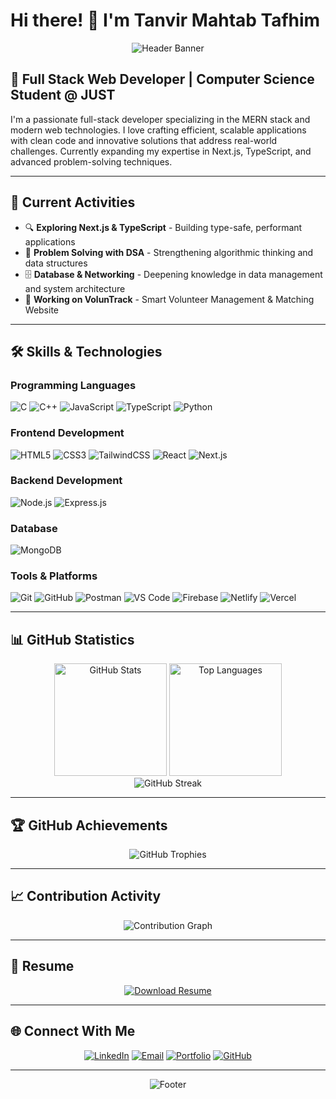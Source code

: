 # Hi there! 👋 I'm Tanvir Mahtab Tafhim

<div align="center">
  <img src="https://capsule-render.vercel.app/api?type=waving&color=gradient&customColorList=0,2,2,5,30&height=300&section=header&text=Full%20Stack%20Developer&fontSize=80&fontColor=fff&animation=twinkling&fontAlignY=35&desc=Building%20the%20future%20with%20code&descAlignY=55&descSize=18" alt="Header Banner"/>
</div>

## 💼 Full Stack Web Developer | Computer Science Student @ JUST

I'm a passionate full-stack developer specializing in the MERN stack and modern web technologies. I love crafting efficient, scalable applications with clean code and innovative solutions that address real-world challenges. Currently expanding my expertise in Next.js, TypeScript, and advanced problem-solving techniques.

---

## 🚀 Current Activities

- 🔍 **Exploring Next.js & TypeScript** - Building type-safe, performant applications
- 🧠 **Problem Solving with DSA** - Strengthening algorithmic thinking and data structures
- 🗄️ **Database & Networking** - Deepening knowledge in data management and system architecture
- 🌟 **Working on VolunTrack** - Smart Volunteer Management & Matching Website

---

## 🛠️ Skills & Technologies

### Programming Languages
<div>
  <img src="https://img.shields.io/badge/C-00599C?style=for-the-badge&logo=c&logoColor=white" alt="C"/>
  <img src="https://img.shields.io/badge/C++-00599C?style=for-the-badge&logo=c%2B%2B&logoColor=white" alt="C++"/>
  <img src="https://img.shields.io/badge/JavaScript-F7DF1E?style=for-the-badge&logo=javascript&logoColor=black" alt="JavaScript"/>
  <img src="https://img.shields.io/badge/TypeScript-007ACC?style=for-the-badge&logo=typescript&logoColor=white" alt="TypeScript"/>
  <img src="https://img.shields.io/badge/Python-3776AB?style=for-the-badge&logo=python&logoColor=white" alt="Python"/>
</div>

### Frontend Development
<div>
  <img src="https://img.shields.io/badge/HTML5-E34F26?style=for-the-badge&logo=html5&logoColor=white" alt="HTML5"/>
  <img src="https://img.shields.io/badge/CSS3-1572B6?style=for-the-badge&logo=css3&logoColor=white" alt="CSS3"/>
  <img src="https://img.shields.io/badge/Tailwind_CSS-38B2AC?style=for-the-badge&logo=tailwind-css&logoColor=white" alt="TailwindCSS"/>
  <img src="https://img.shields.io/badge/React-20232A?style=for-the-badge&logo=react&logoColor=61DAFB" alt="React"/>
  <img src="https://img.shields.io/badge/Next.js-000000?style=for-the-badge&logo=next.js&logoColor=white" alt="Next.js"/>
</div>

### Backend Development
<div>
  <img src="https://img.shields.io/badge/Node.js-43853D?style=for-the-badge&logo=node.js&logoColor=white" alt="Node.js"/>
  <img src="https://img.shields.io/badge/Express.js-000000?style=for-the-badge&logo=express&logoColor=white" alt="Express.js"/>
</div>

### Database
<div>
  <img src="https://img.shields.io/badge/MongoDB-4EA94B?style=for-the-badge&logo=mongodb&logoColor=white" alt="MongoDB"/>
</div>

### Tools & Platforms
<div>
  <img src="https://img.shields.io/badge/Git-F05032?style=for-the-badge&logo=git&logoColor=white" alt="Git"/>
  <img src="https://img.shields.io/badge/GitHub-181717?style=for-the-badge&logo=github&logoColor=white" alt="GitHub"/>
  <img src="https://img.shields.io/badge/Postman-FF6C37?style=for-the-badge&logo=postman&logoColor=white" alt="Postman"/>
  <img src="https://img.shields.io/badge/VS_Code-007ACC?style=for-the-badge&logo=visual-studio-code&logoColor=white" alt="VS Code"/>
  <img src="https://img.shields.io/badge/Firebase-FFCA28?style=for-the-badge&logo=firebase&logoColor=black" alt="Firebase"/>
  <img src="https://img.shields.io/badge/Netlify-00C7B7?style=for-the-badge&logo=netlify&logoColor=white" alt="Netlify"/>
  <img src="https://img.shields.io/badge/Vercel-000000?style=for-the-badge&logo=vercel&logoColor=white" alt="Vercel"/>
</div>

---

## 📊 GitHub Statistics

<div align="center">
  <img height="180em" src="https://github-readme-stats.vercel.app/api?username=TaFhiM12&show_icons=true&theme=transparent&hide_border=true&include_all_commits=true&count_private=true" alt="GitHub Stats"/>
  <img height="180em" src="https://github-readme-stats.vercel.app/api/top-langs/?username=TaFhiM12&layout=compact&theme=transparent&hide_border=true" alt="Top Languages"/>
</div>

<div align="center">
  <img src="https://github-readme-streak-stats.herokuapp.com/?user=TaFhiM12&theme=transparent&hide_border=true" alt="GitHub Streak"/>
</div>

---

## 🏆 GitHub Achievements

<div align="center">
  <img src="https://github-profile-trophy.vercel.app/?username=TaFhiM12&theme=tokyonight&no-frame=true&no-bg=false&margin-w=4&row=2&column=4" alt="GitHub Trophies"/>
</div>

---

## 📈 Contribution Activity

<div align="center">
  <img src="https://github-readme-activity-graph.vercel.app/graph?username=TaFhiM12&theme=tokyo-night&bg_color=1a1b27&color=70a5fd&line=70a5fd&point=bf91f3&area=true&hide_border=true" alt="Contribution Graph"/>
</div>

---

## 📄 Resume

<div align="center">
  
[![Download Resume](https://img.shields.io/badge/Download_Resume-4285F4?style=for-the-badge&logo=googledrive&logoColor=white)](https://drive.google.com/file/d/1F8PkPqbs2hiiarzVX0QXZP3k5B_2_wOG/view?usp=sharing)

</div>

---

## 🌐 Connect With Me

<div align="center">
  
[![LinkedIn](https://img.shields.io/badge/LinkedIn-0077B5?style=for-the-badge&logo=linkedin&logoColor=white)](https://linkedin.com/in/tanvir-mahtab-tafhim-78161b285/)
[![Email](https://img.shields.io/badge/Email-D14836?style=for-the-badge&logo=gmail&logoColor=white)](mailto:tanvirmahtabtafhim@gmail.com)
[![Portfolio](https://img.shields.io/badge/Portfolio-000000?style=for-the-badge&logo=About.me&logoColor=white)](https://tafhim-portfolio.netlify.app/)
[![GitHub](https://img.shields.io/badge/GitHub-181717?style=for-the-badge&logo=github&logoColor=white)](https://github.com/TaFhiM12)

</div>

---

<div align="center">
  <img src="https://capsule-render.vercel.app/api?type=waving&color=gradient&customColorList=0,2,2,5,30&height=120&section=footer" alt="Footer"/>
</div>
